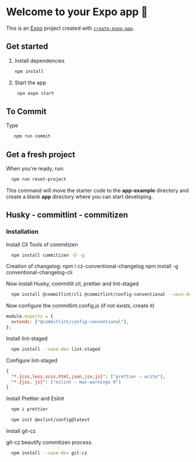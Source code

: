 # Welcome to your Expo app 👋

This is an [Expo](https://expo.dev) project created with [`create-expo-app`](https://www.npmjs.com/package/create-expo-app).

## Get started

1. Install dependencies

   ```bash
   npm install
   ```

2. Start the app

   ```bash
    npx expo start
   ```
   
## To Commit

Type
   ```bash
      npm run commit
   ```


## Get a fresh project

When you're ready, run:

```bash
  npm run reset-project
```

This command will move the starter code to the **app-example** directory and create a blank **app** directory where you can start developing.

## Husky - commitlint - commitizen

### Installation

Install Cli Tools of commitizen

```bash
  npm install commitizen -D -g
```

Creation of changelog:
npm i cz-conventional-changelog
npm install -g conventional-changelog-cli

Now install Husky, commitlit cli, prettier and lint-staged

```bash
  npm install @commitlint/cli @commitlint/config-conventional --save-dev
```

Now configure the commitlint.config.js (if not exists, create it)

```js
module.exports = {
  extends: ["@commitlint/config-conventional"],
};
```

Install lint-staged
```bash
  npm install --save-dev lint-staged
```

Configure lint-staged

```json
{
  "*.{css,less,scss,html,json,jsx,js}": ["prettier — write"],
  "*.{jsx, js}": ["eslint — max-warnings 0"]
}
```

Install Prettier and Eslint
```bash
  npm i prettier
```
```bash
  npm init @eslint/config@latest
```


Install git-cz

git-cz beautify commitizen process.

```bash
  npm install --save-dev git-cz
```
